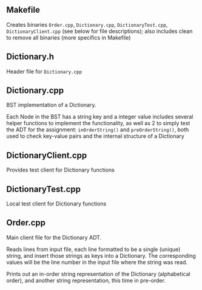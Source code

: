 ## Makefile
Creates binaries `Order.cpp`, `Dictionary.cpp`, `DictionaryTest.cpp`, `DictionaryClient.cpp` (see below for file descriptions); also includes clean to remove all binaries (more specifics in Makefile)

## Dictionary.h
Header file for `Dictionary.cpp`

## Dictionary.cpp
BST implementation of a Dictionary.

Each Node in the BST has a string key and a integer value includes several helper functions to implement the functionality, as well as 2 to simply test the ADT for the assignment: `inOrderString()` and `preOrderString()`, both used to check key-value pairs and the internal structure of a Dictionary
       
## DictionaryClient.cpp
Provides test client for Dictionary functions

## DictionaryTest.cpp
Local test client for Dictionary functions

## Order.cpp
Main client file for the Dictionary ADT.  

Reads lines from input file, each line formatted to be a single (unique) string, and insert those strings as keys into a Dictionary. The corresponding values will be the line number in the input file where the string was read.  

Prints out an in-order string representation of the Dictionary (alphabetical order), and another string representation, this time in pre-order.
